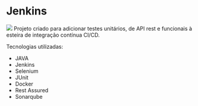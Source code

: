 # Jenkins

![](https://www.google.com.br/search?q=jenkins&sxsrf=ALeKk01n02sIyoGOUGBu09gVwAUVVHppHw:1613247151447&tbm=isch&source=iu&ictx=1&fir=ttynVv_XjOBjvM%252Cw4Qq451zbOcZ8M%252C%252Fm%252F0g9x0gr&vet=1&usg=AI4_-kQXiQEIXO-eoQXCZwyrTbziaCRVug&sa=X&ved=2ahUKEwie55X71efuAhVyJrkGHQE5CtgQ_B16BAgnEAE#imgrc=ttynVv_XjOBjvM&imgdii=h4_6VsLZN_iJ-M)
Projeto criado para adicionar testes unitários, de API rest e funcionais à esteira de integração contínua CI/CD.

Tecnologias utilizadas:

* JAVA
* Jenkins
* Selenium
* JUnit
* Docker
* Rest Assured 
* Sonarqube
 
